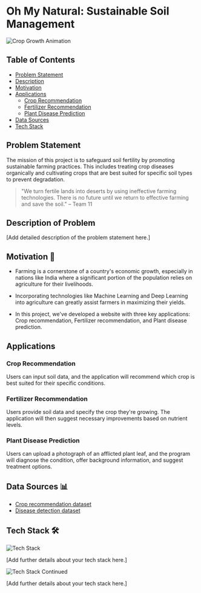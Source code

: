 # Oh My Natural: Sustainable Soil Management

![Crop Growth Animation](https://www.nasa.gov/sites/default/files/thumbnails/image/crops_imageb_v2_opt1.gif)

## Table of Contents

- [Problem Statement](#problem-statement)
- [Description](#description)
- [Motivation](#motivation)
- [Applications](#applications)
  - [Crop Recommendation](#crop-recommendation)
  - [Fertilizer Recommendation](#fertilizer-recommendation)
  - [Plant Disease Prediction](#plant-disease-prediction)
- [Data Sources](#data-sources)
- [Tech Stack](#tech-stack)

## Problem Statement

The mission of this project is to safeguard soil fertility by promoting sustainable farming practices. This includes treating crop diseases organically and cultivating crops that are best suited for specific soil types to prevent degradation.

> "We turn fertile lands into deserts by using ineffective farming technologies. There is no future until we return to effective farming and save the soil." – Team 11

## Description of Problem

[Add detailed description of the problem statement here.]

## Motivation 💪

- Farming is a cornerstone of a country's economic growth, especially in nations like India where a significant portion of the population relies on agriculture for their livelihoods.

- Incorporating technologies like Machine Learning and Deep Learning into agriculture can greatly assist farmers in maximizing their yields.

- In this project, we've developed a website with three key applications: Crop recommendation, Fertilizer recommendation, and Plant disease prediction.

## Applications

### Crop Recommendation

Users can input soil data, and the application will recommend which crop is best suited for their specific conditions.

### Fertilizer Recommendation

Users provide soil data and specify the crop they're growing. The application will then suggest necessary improvements based on nutrient levels.

### Plant Disease Prediction

Users can upload a photograph of an afflicted plant leaf, and the program will diagnose the condition, offer background information, and suggest treatment options.

## Data Sources 📊

- [Crop recommendation dataset](https://www.kaggle.com/datasets/vipoooool/new-plant-diseases-dataset) 
- [Disease detection dataset](https://www.kaggle.com/datasets/vipoooool/new-plant-diseases-dataset) 

## Tech Stack 🛠

![Tech Stack](https://user-images.githubusercontent.com/27505090/167964882-36b092c3-f586-4641-81bc-feef1d0ad542.png)

[Add further details about your tech stack here.]

![Tech Stack Continued](https://user-images.githubusercontent.com/27505090/167964869-fcc1da4b-30c3-4fad-bb79-c61df5dd6d78.png)

[Add further details about your tech stack here.]
